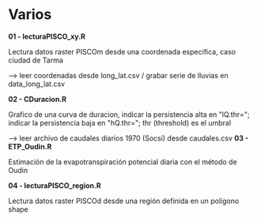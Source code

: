 # Varios
**01 - lecturaPISCO_xy.R** <p>
Lectura datos raster PISCOm desde una coordenada especifica, caso ciudad de Tarma <p>
--> leer coordenadas desde long_lat.csv / grabar serie de lluvias en data_long_lat.csv <p>
**02 - CDuracion.R** <p>
Grafico de una curva de duracion, indicar la persistencia alta en "lQ.thr="; indicar la persistencia baja en "hQ.thr="; thr (threshold) es el umbral<p>
  --> leer archivo de caudales diarios 1970 (Socsi) desde caudales.csv
**03 - ETP_Oudin.R** <p>
Estimación de la evapotranspiración potencial diaria con el método de Oudin <p>
**04 - lecturaPISCO_region.R** <p>
Lectura datos raster PISCOd desde una región definida en un polígono shape <p>
